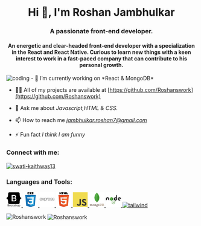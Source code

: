 <h1 align="center">Hi 👋, I'm Roshan Jambhulkar</h1>
<h3 align="center">A passionate front-end developer.</h3>
<h4 align="center">
An energetic and clear-headed front-end developer with a specialization in the React and React Native. Curious to learn new things with a keen interest to work in a fast-paced company that can contribute to his personal growth.</h4>
<img src="https://www.clipartmax.com/png/middle/249-2494037_open-working-on-computer-animated-gif.png" alt="coding"/>
- 🌱 I’m currently working on *React & MongoDB*

- 👨‍💻 All of my projects are available at [https://github.com/Roshanswork](https://github.com/Roshanswork)

- 💬 Ask me about *Javascript,HTML & CSS.*

- 📫 How to reach me *jambhulkar.roshan7@gmail.com*

- ⚡ Fun fact *I think I am funny*

<h3 align="left">Connect with me:</h3>
<p align="left">
<a href="linkedin.com/in/roshan-jambhulkar-0a0861136" target="blank"><img align="center" src="https://raw.githubusercontent.com/rahuldkjain/github-profile-readme-generator/master/src/images/icons/Social/linked-in-alt.svg" alt="swati-kaithwas13" height="30" width="40" /></a>
</p>

<h3 align="left">Languages and Tools:</h3>
<p align="left"> <a href="https://getbootstrap.com" target="_blank" rel="noreferrer"> <img src="https://raw.githubusercontent.com/devicons/devicon/master/icons/bootstrap/bootstrap-plain-wordmark.svg" alt="bootstrap" width="40" height="40"/> </a> <a href="https://www.w3schools.com/css/" target="_blank" rel="noreferrer"> <img src="https://raw.githubusercontent.com/devicons/devicon/master/icons/css3/css3-original-wordmark.svg" alt="css3" width="40" height="40"/> </a> <a href="https://expressjs.com" target="_blank" rel="noreferrer"> <img src="https://raw.githubusercontent.com/devicons/devicon/master/icons/express/express-original-wordmark.svg" alt="express" width="40" height="40"/> </a> <a href="https://www.w3.org/html/" target="_blank" rel="noreferrer"> <img src="https://raw.githubusercontent.com/devicons/devicon/master/icons/html5/html5-original-wordmark.svg" alt="html5" width="40" height="40"/> </a> <a href="https://developer.mozilla.org/en-US/docs/Web/JavaScript" target="_blank" rel="noreferrer"> <img src="https://raw.githubusercontent.com/devicons/devicon/master/icons/javascript/javascript-original.svg" alt="javascript" width="40" height="40"/> </a> <a href="https://www.mongodb.com/" target="_blank" rel="noreferrer"> <img src="https://raw.githubusercontent.com/devicons/devicon/master/icons/mongodb/mongodb-original-wordmark.svg" alt="mongodb" width="40" height="40"/> </a> <a href="https://nodejs.org" target="_blank" rel="noreferrer"> <img src="https://raw.githubusercontent.com/devicons/devicon/master/icons/nodejs/nodejs-original-wordmark.svg" alt="nodejs" width="40" height="40"/> </a> <a href="https://tailwindcss.com/" target="_blank" rel="noreferrer"> <img src="https://www.vectorlogo.zone/logos/tailwindcss/tailwindcss-icon.svg" alt="tailwind" width="40" height="40"/> </a> </p>

<p><img align="left" src="https://github-readme-stats.vercel.app/api/top-langs?username=Roshanswork&show_icons=true&locale=en&layout=compact" alt="Roshanswork" /></p>

<p>&nbsp;<img align="center" src="https://github-readme-stats.vercel.app/api?username=Roshanswork&show_icons=true&locale=en" alt="Roshanswork" /></p>
